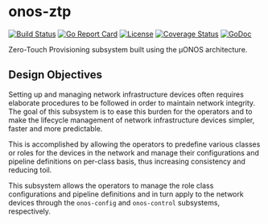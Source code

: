 # onos-ztp
[![Build Status](https://travis-ci.com/onosproject/onos-ztp.svg?branch=master)](https://travis-ci.com/onosproject/onos-ztp)
[![Go Report Card](https://goreportcard.com/badge/github.com/onosproject/onos-ztp)](https://goreportcard.com/report/github.com/onosproject/onos-ztp)
[![License](https://img.shields.io/badge/License-Apache%202.0-blue.svg)](https://github.com/gojp/goreportcard/blob/master/LICENSE)
[![Coverage Status](https://img.shields.io/coveralls/github/onosproject/onos-ztp/badge.svg)](https://coveralls.io/github/onosproject/onos-ztp?branch=master)
[![GoDoc](https://godoc.org/github.com/onosproject/onos-ztp?status.svg)](https://godoc.org/github.com/onosproject/onos-ztp)

Zero-Touch Provisioning subsystem built using the µONOS architecture.

## Design Objectives
Setting up and managing network infrastructure devices often requires elaborate procedures 
to be followed in order to maintain network integrity. The goal of this subsystem is to 
ease this burden for the operators and to make the lifecycle management of network 
infrastructure devices simpler, faster and more predictable.

This is accomplished by allowing the operators to predefine various classes or roles 
for the devices in the network and manage their configurations and pipeline definitions
on per-class basis, thus increasing consistency and reducing toil.

This subsystem allows the operators to manage the role class configurations and 
pipeline definitions and in turn apply to the network devices through the `onos-config` and `onos-control` 
subsystems, respectively.



